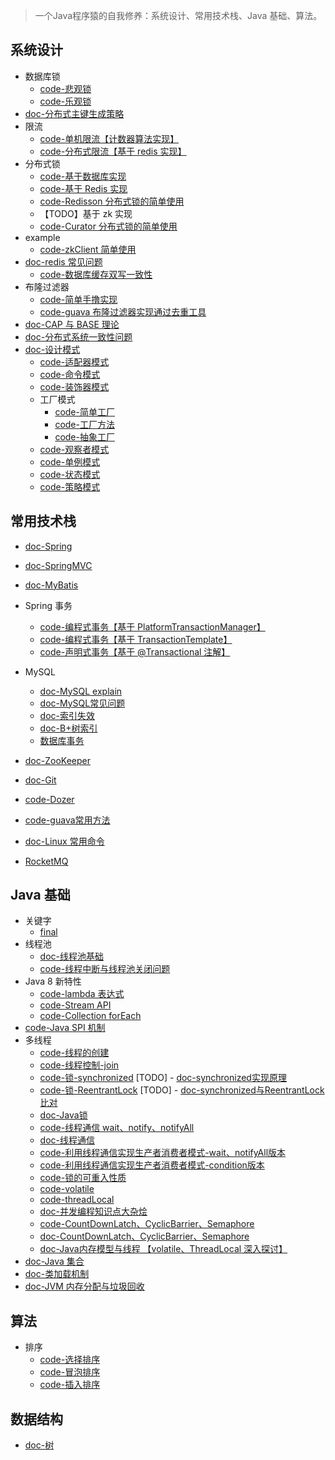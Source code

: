 
> 一个Java程序猿的自我修养：系统设计、常用技术栈、Java 基础、算法。

## 系统设计
- 数据库锁
    - [code-悲观锁](src/main/java/com/kundy/cranberry/systemdesign/dblock/PessimisticLock.java)
    - [code-乐观锁](src/main/java/com/kundy/cranberry/systemdesign/dblock/OptimismLock.java)
- [doc-分布式主键生成策略](docs/systemdesign/分布式主键生成策略.md)    
- 限流     
    - [code-单机限流【计数器算法实现】](src/main/java/com/kundy/cranberry/systemdesign/ratelimiter/StandAloneRateLimiter.java)
    - [code-分布式限流【基于 redis 实现】](src/main/java/com/kundy/cranberry/systemdesign/ratelimiter/RedisRateLimiter.java)
- 分布式锁
    - [code-基于数据库实现](src/main/java/com/kundy/cranberry/systemdesign/distributedlock/DbDistributedLock.java)
    - [code-基于 Redis 实现](src/main/java/com/kundy/cranberry/systemdesign/distributedlock/RedisDistributedLock.java)
    - [code-Redisson 分布式锁的简单使用](src/main/java/com/kundy/cranberry/systemdesign/distributedlock/RedissonDistributedLock.java)
    - 【TODO】基于 zk 实现 
    - [code-Curator 分布式锁的简单使用](src/main/java/com/kundy/cranberry/systemdesign/distributedlock/CuratorDistributedLock.java)
- example
    - [code-zkClient 简单使用](src/main/java/com/kundy/cranberry/systemdesign/example/ZkExample.java)
- [doc-redis 常见问题](docs/systemdesign/redis常见问题.md)
    - [code-数据库缓存双写一致性](src/main/java/com/kundy/cranberry/systemdesign/redisproblem/DbCacheDoubleWriteConsistency.java)
- 布隆过滤器
    - [code-简单手撸实现](src/main/java/com/kundy/cranberry/systemdesign/bloomfilter/SimpleBloomFilter.java)
    - [code-guava 布隆过滤器实现通过去重工具](src/main/java/com/kundy/cranberry/systemdesign/deduplication)
- [doc-CAP 与 BASE 理论](docs/systemdesign/CAP与BASE理论.md)
- [doc-分布式系统一致性问题](docs/systemdesign/分布式系统一致性问题.md)
- [doc-设计模式](docs/systemdesign/设计模式.md)
    - [code-适配器模式](src/main/java/com/kundy/cranberry/systemdesign/designpattern/adapter)
    - [code-命令模式](src/main/java/com/kundy/cranberry/systemdesign/designpattern/command)
    - [code-装饰器模式](src/main/java/com/kundy/cranberry/systemdesign/designpattern/decorator)
    - 工厂模式
        - [code-简单工厂](src/main/java/com/kundy/cranberry/systemdesign/designpattern/factory/simple)
        - [code-工厂方法](src/main/java/com/kundy/cranberry/systemdesign/designpattern/factory/factory)
        - [code-抽象工厂](src/main/java/com/kundy/cranberry/systemdesign/designpattern/factory/abstractfactory)
    - [code-观察者模式](src/main/java/com/kundy/cranberry/systemdesign/designpattern/observer)
    - [code-单例模式](src/main/java/com/kundy/cranberry/systemdesign/designpattern/singleton)
    - [code-状态模式](src/main/java/com/kundy/cranberry/systemdesign/designpattern/state)
    - [code-策略模式](src/main/java/com/kundy/cranberry/systemdesign/designpattern/strategy)

## 常用技术栈
- [doc-Spring](docs/thridparty/spring.md)
- [doc-SpringMVC](docs/thridparty/springmvc.md)
- [doc-MyBatis](docs/thridparty/mybatis.md)
- Spring 事务
    - [code-编程式事务【基于 PlatformTransactionManager】](src/main/java/com/kundy/cranberry/thirdparty/transaction/ProgrammingTx.java)
    - [code-编程式事务【基于 TransactionTemplate】](src/main/java/com/kundy/cranberry/thirdparty/transaction/TemplateTx.java)
    - [code-声明式事务【基于 @Transactional 注解】](src/main/java/com/kundy/cranberry/thirdparty/transaction/AnnotationTx.java)
- MySQL
    - [doc-MySQL explain](docs/thridparty/mysql/explain.md)
    - [doc-MySQL常见问题](docs/thridparty/mysql/MySQL常见问题.md)
    - [doc-索引失效](docs/thridparty/mysql/索引失效.md)
    - [doc-B+树索引](docs/thridparty/mysql/B+树索引.md)
    - [数据库事务]()
    
- [doc-ZooKeeper](docs/thridparty/zookeeper.md)
- [doc-Git](docs/thridparty/git.md)
- [code-Dozer](src/main/java/com/kundy/cranberry/thirdparty/dozer)
- [code-guava常用方法](src/main/java/com/kundy/cranberry/thirdparty/guava/GuavaUsage.java)
- [doc-Linux 常用命令](docs/thridparty/Linux常用命令.md)
- [RocketMQ]()

## Java 基础
- 关键字
    - [final]()
- 线程池
    - [doc-线程池基础](/docs/javabasis/threadpool/线程池基础.md)
    - [code-线程中断与线程池关闭问题](src/main/java/com/kundy/cranberry/javabasis/threadpoolproblem/ThreadPoolShutdown.java)
- Java 8 新特性
    - [code-lambda 表达式](src/main/java/com/kundy/cranberry/javabasis/newfeature/lambdaexpression)
    - [code-Stream API](src/main/java/com/kundy/cranberry/javabasis/newfeature/streamapi/StreamApiTest.java)
    - [code-Collection forEach](src/main/java/com/kundy/cranberry/javabasis/newfeature/collectionforeach/CollectionForEachTest.java)
- [code-Java SPI 机制](src/main/java/com/kundy/cranberry/javabasis/spi)
- 多线程
    - [code-线程的创建](src/main/java/com/kundy/cranberry/javabasis/multithread/create/HowCreateAThread.java)
    - [code-线程控制-join](src/main/java/com/kundy/cranberry/javabasis/multithread/control/JoinTest.java)
    - [code-锁-synchronized](src/main/java/com/kundy/cranberry/javabasis/multithread/lock/TestSynchronizedMain.java)
[TODO]    - [doc-synchronized实现原理]()
    - [code-锁-ReentrantLock](src/main/java/com/kundy/cranberry/javabasis/multithread/lock/TestReentrantLockMain.java)
[TODO]    - [doc-synchronized与ReentrantLock比对](docs/javabasis/multithread/synchronized与ReentrantLock比对.md)
    - [doc-Java锁](https://tech.meituan.com/2018/11/15/java-lock.html)
    - [code-线程通信 wait、notify、notifyAll](src/main/java/com/kundy/cranberry/javabasis/multithread/threadsignal/WaitAndNotifyAndNotifyAllMain.java)
    - [doc-线程通信](docs/javabasis/multithread/线程通信.md)
    - [code-利用线程通信实现生产者消费者模式-wait、notifyAll版本](src/main/java/com/kundy/cranberry/javabasis/multithread/threadsignal/producerconsumermodel/MyContainer1.java)
    - [code-利用线程通信实现生产者消费者模式-condition版本](src/main/java/com/kundy/cranberry/javabasis/multithread/threadsignal/producerconsumermodel/MyContainer2.java)
    - [code-锁的可重入性质](src/main/java/com/kundy/cranberry/javabasis/multithread/lock/reentrant/ReentrantTestMain.java)
    - [code-volatile]()
    - [code-threadLocal]()
    - [doc-并发编程知识点大杂烩](docs/javabasis/multithread/并发编程知识点大杂烩.md)
    - [code-CountDownLatch、CyclicBarrier、Semaphore](src/main/java/com/kundy/cranberry/javabasis/multithread/tools)
    - [doc-CountDownLatch、CyclicBarrier、Semaphore](docs/javabasis/multithread/CountDownLatch、CyclicBarrier、Semaphore.md)
    - [doc-Java内存模型与线程 【volatile、ThreadLocal 深入探讨】](docs/javabasis/multithread/Java内存模型与线程.md)
- [doc-Java 集合](docs/javabasis/Java集合.md)
- [doc-类加载机制](docs/javabasis/类加载机制.md)
- [doc-JVM 内存分配与垃圾回收](docs/javabasis/垃圾回收.md)

## 算法
- 排序
    - [code-选择排序](src/main/java/com/kundy/cranberry/algorithm/sort/SelectSort.java)
    - [code-冒泡排序](src/main/java/com/kundy/cranberry/algorithm/sort/BubbleSort.java)
    - [code-插入排序](src/main/java/com/kundy/cranberry/algorithm/sort/InsertSort.java)

## 数据结构
- [doc-树](docs/datastructure/树.md)